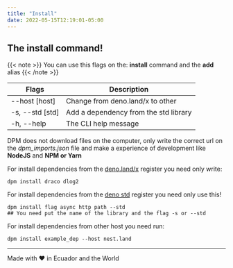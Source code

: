 ```yaml
---
title: "Install"
date: 2022-05-15T12:19:01-05:00
---
```


## The install command!

{{< note >}} You can use this flags on the: **install** command and the **add**
alias {{< /note >}}

| Flags           | Description                           |
| --------------- | ------------------------------------- |
| --host [host]   | Change from deno.land/x to other      |
| -s, --std [std] | Add a dependency from the std library |
| -h, --help      | The CLI help message                  |

DPM does not download files on the computer, only write the correct url on the
_dpm_imports.json_ file and make a experience of development like **NodeJS** and
**NPM or Yarn**

For install dependencies from the [deno.land/x](https://deno.land/x/) register
you need only write:

```
dpm install draco dlog2
```

For install dependencies from the [deno std](https://deno.land/std) register you
need only use this!

```
dpm install flag async http path --std
## You need put the name of the library and the flag -s or --std
```

For install dependencies from other host you need run:

```
dpm install example_dep --host nest.land
```

---

Made with ♥ in Ecuador and the World
